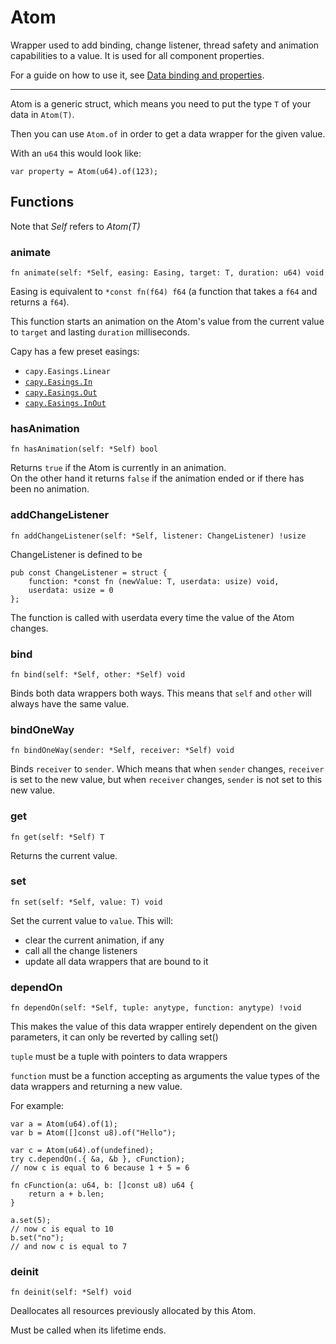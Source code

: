 # Atom
Wrapper used to add binding, change listener, thread safety and animation capabilities to a value. It is used for all component properties.

For a guide on how to use it, see [Data binding and properties](../guides/data-binding).

---
Atom is a generic struct, which means you need to put the type `T` of your data in
`Atom(T)`.

Then you can use `Atom.of` in order to get a data wrapper for the given value.

With an `u64` this would look like:
```zig
var property = Atom(u64).of(123);
```

## Functions

Note that *Self* refers to *Atom(T)*

### animate

```zig
fn animate(self: *Self, easing: Easing, target: T, duration: u64) void
```
Easing is equivalent to `*const fn(f64) f64` (a function that takes a `f64` and returns a `f64`).

This function starts an animation on the Atom's value from the current value to
`target` and lasting `duration` milliseconds.

Capy has a few preset easings:
- `capy.Easings.Linear`
- [`capy.Easings.In`](https://easings.net/#easeInQuad)
- [`capy.Easings.Out`](https://easings.net/#easeOutQuad)
- [`capy.Easings.InOut`](https://easings.net/#easeInOutQuad)


### hasAnimation
```zig
fn hasAnimation(self: *Self) bool
```
Returns `true` if the Atom is currently in an animation.  
On the other hand it returns `false` if the animation ended or if there has been no animation.

### addChangeListener
```zig
fn addChangeListener(self: *Self, listener: ChangeListener) !usize
```

ChangeListener is defined to be
```zig
pub const ChangeListener = struct {
	function: *const fn (newValue: T, userdata: usize) void,
	userdata: usize = 0
};
```

The function is called with userdata every time the value of the Atom changes.

### bind
```zig
fn bind(self: *Self, other: *Self) void
```
Binds both data wrappers both ways. This means that `self` and `other` will always have the
same value.

### bindOneWay
```zig
fn bindOneWay(sender: *Self, receiver: *Self) void
```
Binds `receiver` to `sender`. Which means that when `sender` changes, `receiver` is
set to the new value, but when `receiver` changes, `sender` is not set to this new value.

### get
```zig
fn get(self: *Self) T
```
Returns the current value.

### set
```zig
fn set(self: *Self, value: T) void
```
Set the current value to `value`.
This will:
- clear the current animation, if any
- call all the change listeners
- update all data wrappers that are bound to it

### dependOn
```zig
fn dependOn(self: *Self, tuple: anytype, function: anytype) !void
```
This makes the value of this data wrapper entirely dependent
on the given parameters, it can only be reverted by calling set()

`tuple` must be a tuple with pointers to data wrappers

`function` must be a function accepting as arguments the value types of the data wrappers and returning a new value.

For example:
```zig
var a = Atom(u64).of(1);
var b = Atom([]const u8).of("Hello");

var c = Atom(u64).of(undefined);
try c.dependOn(.{ &a, &b }, cFunction);
// now c is equal to 6 because 1 + 5 = 6

fn cFunction(a: u64, b: []const u8) u64 {
	return a + b.len;
}

a.set(5);
// now c is equal to 10
b.set("no");
// and now c is equal to 7
```

### deinit
```zig
fn deinit(self: *Self) void
```
Deallocates all resources previously allocated by this Atom.

Must be called when its lifetime ends.
